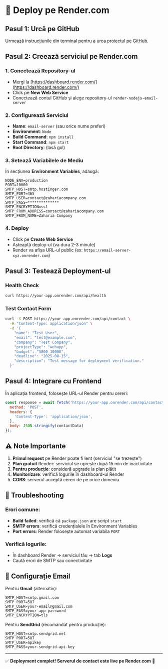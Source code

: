 # 🚀 Deploy pe Render.com

## Pasul 1: Urcă pe GitHub
Urmează instrucțiunile din terminal pentru a urca proiectul pe GitHub.

## Pasul 2: Creează serviciul pe Render.com

### 1. Conectează Repository-ul
- Mergi la [https://dashboard.render.com/](https://dashboard.render.com/)
- Click pe **New Web Service**
- Conectează contul GitHub și alege repository-ul `render-nodejs-email-server`

### 2. Configurează Serviciul
- **Name**: `email-server` (sau orice nume preferi)
- **Environment**: `Node`
- **Build Command**: `npm install`
- **Start Command**: `npm start`
- **Root Directory**: (lasă gol)

### 3. Setează Variabilele de Mediu
În secțiunea **Environment Variables**, adaugă:

```
NODE_ENV=production
PORT=10000
SMTP_HOST=smtp.hostinger.com
SMTP_PORT=465
SMTP_USER=contact@zahariacompany.com
SMTP_PASS=**************
SMTP_ENCRYPTION=ssl
SMTP_FROM_ADDRESS=contact@zahariacompany.com
SMTP_FROM_NAME=Zaharia Company
```

### 4. Deploy
- Click pe **Create Web Service**
- Așteaptă deploy-ul (va dura 2-3 minute)
- Render va afișa URL-ul public (ex: `https://email-server-xyz.onrender.com`)

## Pasul 3: Testează Deployment-ul

### Health Check
```bash
curl https://your-app.onrender.com/api/health
```

### Test Contact Form
```bash
curl -X POST https://your-app.onrender.com/api/contact \
  -H "Content-Type: application/json" \
  -d '{
    "name": "Test User",
    "email": "test@example.com",
    "company": "Test Company",
    "projectType": "webapp",
    "budget": "5000-10000",
    "deadline": "2025-08-15",
    "description": "Test message for deployment verification."
  }'
```

## Pasul 4: Integrare cu Frontend

În aplicația frontend, folosește URL-ul Render pentru cereri:

```javascript
const response = await fetch('https://your-app.onrender.com/api/contact', {
  method: 'POST',
  headers: {
    'Content-Type': 'application/json',
  },
  body: JSON.stringify(contactData)
});
```

## ⚠️ Note Importante

1. **Primul request** pe Render poate fi lent (serviciul "se trezește")
2. **Plan gratuit** Render: serviciul se oprește după 15 min de inactivitate
3. **Pentru producție**: consideră upgrade la plan plătit
4. **Monitorizare**: verifică logurile în dashboard-ul Render
5. **CORS**: serverul acceptă cereri de pe orice domeniu

## 🔧 Troubleshooting

### Erori comune:
- **Build failed**: verifică că `package.json` are script `start`
- **SMTP errors**: verifică credențialele în Environment Variables
- **Port errors**: Render folosește automat variabila `PORT`

### Verifică logurile:
- În dashboard Render → serviciul tău → tab **Logs**
- Caută erori de SMTP sau conectivitate

## 📧 Configurație Email

Pentru **Gmail** (alternativ):
```
SMTP_HOST=smtp.gmail.com
SMTP_PORT=587
SMTP_USER=your-email@gmail.com
SMTP_PASS=your-app-password
SMTP_ENCRYPTION=tls
```

Pentru **SendGrid** (recomandat pentru producție):
```
SMTP_HOST=smtp.sendgrid.net
SMTP_PORT=587
SMTP_USER=apikey
SMTP_PASS=your-sendgrid-api-key
```

---

✅ **Deployment complet! Serverul de contact este live pe Render.com** 🎉
